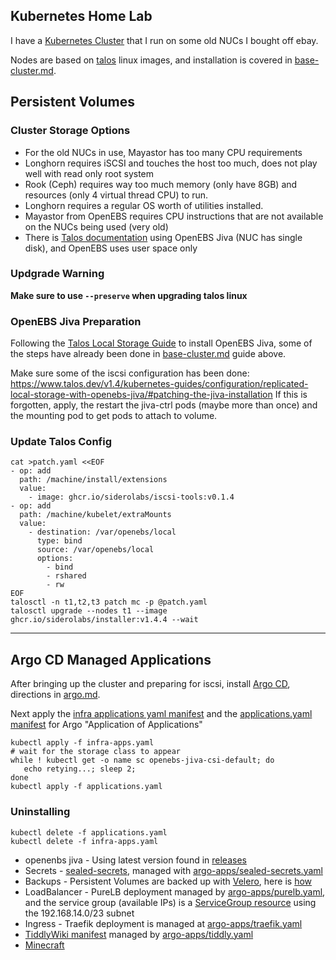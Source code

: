 ## Kubernetes Home Lab

I have a [Kubernetes Cluster](./base-cluster.md) that I run on some old NUCs I bought off ebay.

Nodes are based on [talos](https://www.talos.dev) linux images, and installation is covered in [base-cluster.md](base-cluster.md).


## Persistent Volumes

### Cluster Storage Options

* For the old NUCs in use, Mayastor has too many CPU requirements
* Longhorn requires iSCSI and touches the host too much, does not play well with read only root system
* Rook (Ceph) requires way too much memory (only have 8GB) and resources (only 4 virtual thread CPU) to run.
* Longhorn requires a regular OS worth of utilities installed.
* Mayastor from OpenEBS requires CPU instructions that are not available on the NUCs being used (very old)
* There is [Talos documentation](https://www.talos.dev/v1.2/kubernetes-guides/configuration/replicated-local-storage-with-openebs-jiva/) using OpenEBS Jiva (NUC has single disk), and OpenEBS uses user space only

### Updgrade Warning

**Make sure to use `--preserve` when upgrading talos linux**

### OpenEBS Jiva Preparation

Following the [Talos Local Storage Guide](https://www.talos.dev/v1.4/kubernetes-guides/configuration/replicated-local-storage-with-openebs-jiva/) to install OpenEBS Jiva, some of the steps have already been done in [base-cluster.md](base-cluser.md) guide above.

Make sure some of the iscsi configuration has been done: https://www.talos.dev/v1.4/kubernetes-guides/configuration/replicated-local-storage-with-openebs-jiva/#patching-the-jiva-installation
If this is forgotten, apply, the restart the jiva-ctrl pods (maybe more than once) and the mounting pod to get pods to attach to volume.

### Update Talos Config

```
cat >patch.yaml <<EOF
- op: add
  path: /machine/install/extensions
  value:
    - image: ghcr.io/siderolabs/iscsi-tools:v0.1.4
- op: add
  path: /machine/kubelet/extraMounts
  value:
    - destination: /var/openebs/local
      type: bind
      source: /var/openebs/local
      options:
        - bind
        - rshared
        - rw
EOF
talosctl -n t1,t2,t3 patch mc -p @patch.yaml
talosctl upgrade --nodes t1 --image ghcr.io/siderolabs/installer:v1.4.4 --wait
```

---

## Argo CD Managed Applications

After bringing up the cluster and preparing for iscsi, install [Argo CD](https://argo-cd.readthedocs.io/en/stable/), directions in [argo.md](argo.md).

Next apply the [infra applications yaml manifest](infra-apps.yaml) and the [applications.yaml manifest](applications.yaml) for Argo "Application of Applications" 

```
kubectl apply -f infra-apps.yaml
# wait for the storage class to appear
while ! kubectl get -o name sc openebs-jiva-csi-default; do
   echo retying...; sleep 2;
done
kubectl apply -f applications.yaml
```

### Uninstalling

```
kubectl delete -f applications.yaml
kubectl delete -f infra-apps.yaml
```

* openenbs jiva - Using latest version found in [releases](https://github.com/openebs/jiva/releases)
* Secrets - [sealed-secrets](https://github.com/bitnami-labs/sealed-secrets), managed with [argo-apps/sealed-secrets.yaml](argo-apps/sealed-secrets.yaml)
* Backups - Persistent Volumes are backed up with [Velero](https://velero.io/docs/v1.9/), here is [how](backups.md)
* LoadBalancer - PureLB deployment managed by [argo-apps/purelb.yaml](argo-apps/purelb.yaml), and the service group (available IPs) is a [ServiceGroup resource](argo-apps/purelb-servicegroup.yaml) using the 192.168.14.0/23 subnet
* Ingress - Traefik deployment is managed at [argo-apps/traefik.yaml](argo-apps/traefik.yaml)
* [TiddlyWiki manifest](manifests/tiddly.yaml) managed by [argo-apps/tiddly.yaml](argo-apps/tiddly.yaml)
* [Minecraft](minecraft.md)
